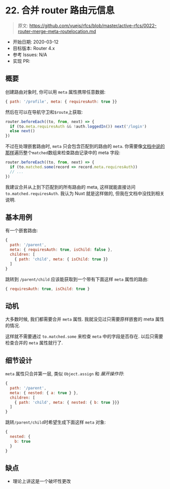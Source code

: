 # 22. 合并 router 路由元信息

> 原文: <https://github.com/vuejs/rfcs/blob/master/active-rfcs/0022-router-merge-meta-routelocation.md>

- 开始日期: 2020-03-12
- 目标版本: Router 4.x
- 参考 Issues: N/A
- 实现 PR:

## 概要

创建路由对象时, 你可以用 `meta` 属性携带任意数据: 

```js
{ path: '/profile', meta: { requiresAuth: true }}
```

然后在可以在导航守卫和`$route`上获取:

```js
router.beforeEach((to, from, next) => {
  if (to.meta.requiresAuth && !auth.loggedIn()) next('/login')
  else next()
})
```

不过在处理嵌套路由时, `meta` 只会包含匹配到的路由的 `meta`. 你需要像[文档中说的那样](https://router.vuejs.org/zh/guide/advanced/meta.html#%E8%B7%AF%E7%94%B1%E5%85%83%E4%BF%A1%E6%81%AF)遍历整个`matched`数组来检查路由记录中的 meta 字段:

```js
router.beforeEach((to, from, next) => {
  if (to.matched.some(record => record.meta.requiresAuth))
  // ...
})
```

我建议合并从上到下匹配到的所有路由的 meta, 这样就能直接访问 `to.matched.requiresAuth`. 我认为 Nuxt 就是这样做的, 但我在文档中没找到相关说明.

## 基本用例

有一个嵌套路由:

```js
{
  path: '/parent',
  meta: { requiresAuth: true, isChild: false },
  children: [
    { path: 'child', meta: { isChild: true }}
  ]
}
```

跳转到 `/parent/child` 应该能获取到一个带有下面这样 `meta` 属性的路由:

```js
{ requiresAuth: true, isChild: true }
```

## 动机

大多数时候, 我们都需要合并 `meta` 属性. 我就没见过只需要原样嵌套的 meta 属性的情况.

这样就不需要通过 `to.matched.some` 来检查 `meta` 中的字段是否存在. 以后只需要检查合并的 `meta` 属性就行了.

## 细节设计

`meta` 属性只合并第一层, 类似 `Object.assign` 和 _展开操作符_:

```js
{
  path: '/parent',
  meta: { nested: { a: true } },
  children: [
    { path: 'child', meta: { nested: { b: true }}}
  ]
}
```

跳转`/parent/child`时希望生成下面这样 `meta` 对象:

```js
{
  nested: {
    b: true
  }
}
```

## 缺点

- 理论上讲这是一个破坏性更改